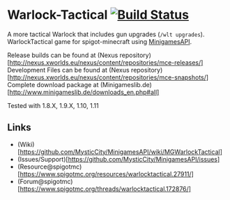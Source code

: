Warlock-Tactical [![Build Status](http://www.minigameslib.de/build.png?app=WarlockTactical&major=1)](http://www.minigameslib.de/buildref.php?app=WarlockTactical&major=1)
================

A more tactical Warlock that includes gun upgrades (``` /wlt upgrades ```).
WarlockTactical game for spigot-minecraft using [MinigamesAPI](https://github.com/MysticCity/MinigamesAPI).

Release builds can be found at (Nexus repository)[http://nexus.xworlds.eu/nexus/content/repositories/mce-releases/]
Development Files can be found at (Nexus repository)[http://nexus.xworlds.eu/nexus/content/repositories/mce-snapshots/]
Complete download package at (Minigameslib.de)[http://www.minigameslib.de/downloads_en.php#all]

Tested with 1.8.X, 1.9.X, 1.10, 1.11

Links
--------

- (Wiki)[https://github.com/MysticCity/MinigamesAPI/wiki/MGWarlockTactical]
- (Issues/Support)[https://github.com/MysticCity/MinigamesAPI/issues]
- (Resource@spigotmc)[https://www.spigotmc.org/resources/warlocktactical.27911/]
- (Forum@spigotmc)[https://www.spigotmc.org/threads/warlocktactical.172876/]
